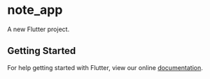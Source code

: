 # note_app

A new Flutter project.

## Getting Started

For help getting started with Flutter, view our online
[documentation](https://flutter.io/).

